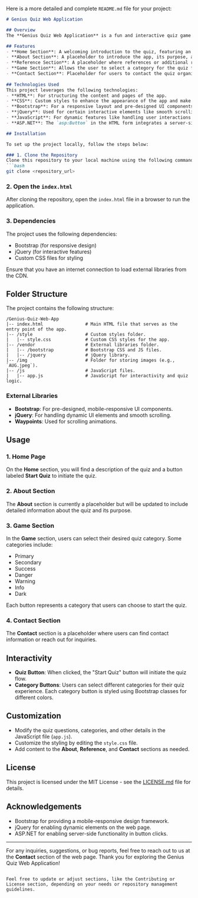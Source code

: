 Here is a more detailed and complete `README.md` file for your project:

```markdown
# Genius Quiz Web Application

## Overview
The **Genius Quiz Web Application** is a fun and interactive quiz game designed to help users test their intellectual abilities. The application is responsive, built with HTML, CSS, Bootstrap for design, and JavaScript for interactive features. The quiz contains multiple categories that users can choose from to challenge themselves.

## Features
- **Home Section**: A welcoming introduction to the quiz, featuring an invitation to take the quiz and a "Start Quiz" button.
- **About Section**: A placeholder to introduce the app, its purpose, and instructions.
- **Reference Section**: A placeholder where references or additional resources can be provided.
- **Game Section**: Allows the user to select a category for the quiz from various options.
- **Contact Section**: Placeholder for users to contact the quiz organizers or developers.
  
## Technologies Used
This project leverages the following technologies:
- **HTML**: For structuring the content and pages of the app.
- **CSS**: Custom styles to enhance the appearance of the app and make it visually appealing.
- **Bootstrap**: For a responsive layout and pre-designed UI components.
- **jQuery**: Used for certain interactive elements like smooth scrolling and event handling.
- **JavaScript**: For dynamic features like handling user interactions (quiz categories and button clicks).
- **ASP.NET**: The `asp:Button` in the HTML form integrates a server-side function to start the quiz.

## Installation

To set up the project locally, follow the steps below:

### 1. Clone the Repository
Clone this repository to your local machine using the following command:
```bash
git clone <repository_url>
```

### 2. Open the `index.html`
After cloning the repository, open the `index.html` file in a browser to run the application.

### 3. Dependencies
The project uses the following dependencies:
- Bootstrap (for responsive design)
- jQuery (for interactive features)
- Custom CSS files for styling

Ensure that you have an internet connection to load external libraries from the CDN.

## Folder Structure

The project contains the following structure:

```
/Genius-Quiz-Web-App
|-- index.html                # Main HTML file that serves as the entry point of the app.
|-- /style                    # Custom styles folder.
|   |-- style.css             # Custom CSS styles for the app.
|-- /vendor                   # External libraries folder.
|   |-- /bootstrap            # Bootstrap CSS and JS files.
|   |-- /jquery               # jQuery library.
|-- /img                      # Folder for storing images (e.g., `AUG.jpeg`).
|-- /js                       # JavaScript files.
|   |-- app.js                # JavaScript for interactivity and quiz logic.
```

### External Libraries
- **Bootstrap**: For pre-designed, mobile-responsive UI components.
- **jQuery**: For handling dynamic UI elements and smooth scrolling.
- **Waypoints**: Used for scrolling animations.

## Usage

### 1. Home Page
On the **Home** section, you will find a description of the quiz and a button labeled **Start Quiz** to initiate the quiz. 

### 2. About Section
The **About** section is currently a placeholder but will be updated to include detailed information about the quiz and its purpose.

### 3. Game Section
In the **Game** section, users can select their desired quiz category. Some categories include:
- Primary
- Secondary
- Success
- Danger
- Warning
- Info
- Dark

Each button represents a category that users can choose to start the quiz.

### 4. Contact Section
The **Contact** section is a placeholder where users can find contact information or reach out for inquiries.

## Interactivity

- **Quiz Button**: When clicked, the "Start Quiz" button will initiate the quiz flow.
- **Category Buttons**: Users can select different categories for their quiz experience. Each category button is styled using Bootstrap classes for different colors.

## Customization

- Modify the quiz questions, categories, and other details in the JavaScript file (`app.js`).
- Customize the styling by editing the `style.css` file.
- Add content to the **About**, **Reference**, and **Contact** sections as needed.


## License

This project is licensed under the MIT License - see the [LICENSE.md](LICENSE.md) file for details.

## Acknowledgements

- Bootstrap for providing a mobile-responsive design framework.
- jQuery for enabling dynamic elements on the web page.
- ASP.NET for enabling server-side functionality in button clicks.
  
---

For any inquiries, suggestions, or bug reports, feel free to reach out to us at the **Contact** section of the web page. Thank you for exploring the Genius Quiz Web Application!
```

Feel free to update or adjust sections, like the Contributing or License section, depending on your needs or repository management guidelines.
